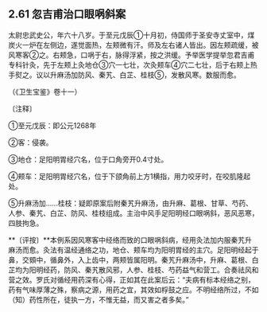 ## 2.61 忽吉甫治口眼㖞斜案

太尉忠武史公，年六十八岁。于至元戊辰①十月初，侍国师于圣安寺丈室中，煤炭火一炉在左侧边，遂觉面热，左颊微有汗。师及左右诸人皆出。因左颊疏缓，被风寒客②之。右颊急，口㖞于右，脉得浮紧，按之洪缓。予举医学提举忽君吉甫专科针灸，先于左颊上灸地仓③穴一七壮，次灸颊车④穴二七壮，后于右颊上热手熨之。议以升麻汤加防风、秦艽、白芷、桂枝⑤，发散风寒。数服而愈。

（《卫生宝鉴》卷十一）

〔注释〕

①至元戊辰：即公元1268年

②客：侵袭。

③地仓：足阳明胃经穴名，位于口角旁开0.4寸处。

④颊车：足阳明胃经穴名，位于下颌角前上方1横指，用力咬牙时，在咬肌隆起处。

⑤升麻汤加……桂枝：疑即原案后附秦艽升麻汤，由升麻、葛根、甘草、芍药、人参、秦艽、白芷、防风、桂枝组成。主治中风手足阳明经口眼㖞斜，恶风恶寒，四肢拘急。

**〔评按〕**本例系因风寒客中经络而致的口眼㖞斜病，经用灸法加内服秦艽升麻汤而愈。灸法有温经通络之功，地仓、颊车均为阳明胃经的主穴。足阳明经起于鼻，交頞中，循鼻外，入上齿中，两颊皆属阳明。秦艽升麻汤中，升麻、葛根、白芷均为阳明经药，防风、秦艽散风邪，人参、桂枝、芍药益气和营工。合奏祛风和营之效。罗氏对循经用药深有心得，正如其在此案后云：“夫病有标本经络之别，药有气味厚薄之殊，察病之源，用药之宜，其效如桴鼓之应。不明经络所过，不如（知）药性所在，徒执一方，不惟无益，而又害之者多矣。”
